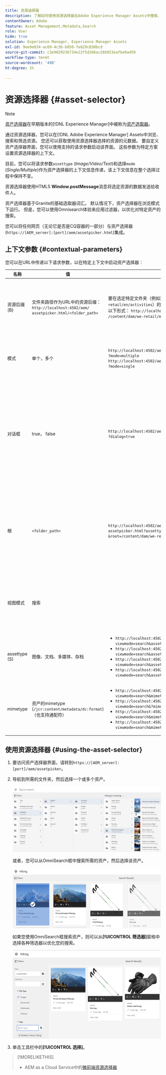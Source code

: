 ```yaml
---
title: 资源选择器
description: 了解如何使用资源选择器在Adobe Experience Manager Assets中搜索、筛选、浏览和获取资源的元数据。 还可了解如何自定义资产选择器界面。
contentOwner: Adobe
feature: Asset Management,Metadata,Search
role: User
hide: true
solution: Experience Manager, Experience Manager Assets
exl-id: 9ee9e034-ac69-4c3b-b050-7e829c830bcd
source-git-commit: c3e9029236734e22f5d266ac26b923eafbe0a459
workflow-type: tm+mt
source-wordcount: '498'
ht-degree: 1%

---
```


# 资源选择器 {#asset-selector}

>[!NOTE]
>
>[资产选择器](https://experienceleague.adobe.com/docs/experience-manager-cloud-service/content/assets/manage/asset-selector.html?lang=en)在早期版本的[!DNL Experience Manager]中被称为[资产选取器](https://helpx.adobe.com/experience-manager/6-2/assets/using/asset-picker.html)。

通过资源选择器，您可以在[!DNL Adobe Experience Manager] Assets中浏览、搜索和筛选资源。 您还可以获取使用资源选择器选择的资源的元数据。 要自定义资产选择器界面，您可以使用支持的请求参数启动该界面。 这些参数为特定方案设置资源选择器的上下文。

目前，您可以将请求参数`assettype` (*Image/Video/Text*)和选择`mode` (*Single/Multiple*)作为资产选择器的上下文信息传递，该上下文信息在整个选择过程中保持不变。

资源选择器使用HTML5 **Window.postMessage**&#x200B;消息将选定资源的数据发送给收件人。

资产选择器基于Granite的基础选取器词汇。 默认情况下，资产选择器在浏览模式下运行。 但是，您可以使用Omnisearch体验来应用过滤器，以优化对特定资产的搜索。

您可以将任何网页（无论它是否是CQ容器的一部分）与资产选择器(`https://[AEM_server]:[port]/aem/assetpicker.html`)集成。

## 上下文参数 {#contextual-parameters}

您可以在URL中传递以下请求参数，以在特定上下文中启动资产选择器：

| 名称 | 值 | 示例 | 用途 |
|---|---|---|---|
| 资源后缀(B) | 文件夹路径作为URL中的资源后缀：`http://localhost:4502/aem/`<br>`assetpicker.html/<folder_path>` | 要在选定特定文件夹（例如选定文件夹`/content/dam/we-retail/en/activities`）的情况下启动资产选择器，URL应采用以下形式： `http://localhost:4502/aem/assetpicker.html`<br>`/content/dam/we-retail/en/activities?assettype=images` | 如果在启动资产选择器时要求选择特定文件夹，请将其作为资源后缀传递。 |
| 模式 | 单个，多个 | `http://localhost:4502/aem/assetpicker.html`<br>`?mode=multiple` <br> `http://localhost:4502/aem/assetpicker.html`<br>`?mode=single` | 在多个模式下，您可以使用资产选择器同时选择多个资产。 |
| 对话框 | true， false | `http://localhost:4502/aem/assetpicker.html`<br>`?dialog=true` | 使用这些参数以Granite对话框形式打开资产选择器。 仅当通过Granite路径字段启动资产选择器，并将其配置为pickerSrc URL时，此选项才适用。 |
| 根 | `<folder_path>` | `http://localhost:4502/aem/`<br>`assetpicker.html?assettype=images`<br>`&root=/content/dam/we-retail/en/activities` | 使用此选项可指定资源选择器的根文件夹。 在这种情况下，资产选择器允许您仅选择根文件夹下的子资产（直接/间接）。 |
| 视图模式 | 搜索 |  | 要在搜索模式下启动资产选择器，请使用assettype和mimetype参数。 |
| assettype (S) | 图像、文档、多媒体、存档 | <ul><li>`http://localhost:4502/aem/assetpicker.html?viewmode=search&assettype=images`</li> <li>`http://localhost:4502/aem/assetpicker.html?viewmode=search&assettype=documents`</li> <li>`http://localhost:4502/aem/assetpicker.html?viewmode=search&assettype=multimedia`</li> <li>`http://localhost:4502/aem/assetpicker.html?viewmode=search&assettype=archives`</li> | 使用此选项可根据传递的值筛选资源类型。 |
| mimetype | 资产的mimetype (`/jcr:content/metadata/dc:format`)（也支持通配符） | <ul><li>`http://localhost:4502/aem/assetpicker.html?viewmode=search&mimetype=image/png`</li>  <li>`http://localhost:4502/aem/assetpicker.html?viewmode=search&?mimetype=*png`</li>  <li>`http://localhost:4502/aem/assetpicker.html?viewmode=search&mimetype=*presentation`</li>  <li>`http://localhost:4502/aem/assetpicker?viewmode=search&mimetype=*presentation&mimetype=*png`</li></ul> | 使用它根据MIME类型筛选资源 |

## 使用资源选择器 {#using-the-asset-selector}

1. 要访问资产选择器界面，请转到`https://[AEM_server]:[port]/aem/assetpicker`。
1. 导航到所需的文件夹，然后选择一个或多个资产。

   ![chlimage_1-441](assets/chlimage_1-441.png)

   或者，您可以从OmniSearch框中搜索所需的资产，然后选择该资产。

   ![chlimage_1-442](assets/chlimage_1-442.png)

   如果您使用OmniSearch框搜索资产，则可以从&#x200B;**[!UICONTROL 筛选器]**&#x200B;窗格中选择各种筛选器以优化您的搜索。

   ![chlimage_1-443](assets/chlimage_1-443.png)

1. 单击工具栏中的&#x200B;**[!UICONTROL 选择]**。

>[!MORELIKETHIS]
>
>* AEM as a Cloud Service中的[微前端资源选择器](https://experienceleague.adobe.com/docs/experience-manager-cloud-service/content/assets/manage/asset-selector.html?lang=en)
